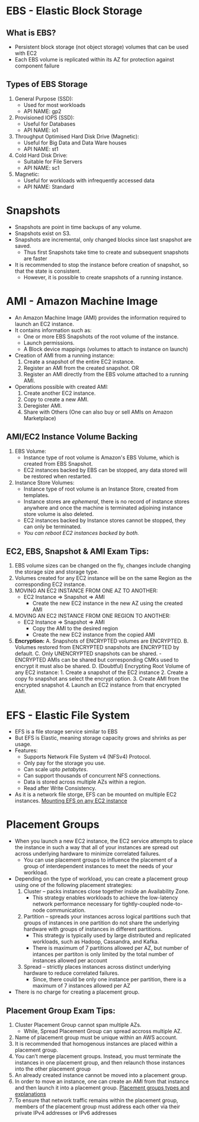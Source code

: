 # EBS - Elastic Block Storage

## What is EBS?

- Persistent block storage (not object storage) volumes that can be used with EC2
- Each EBS volume is replicated within its AZ for protection against component failure

## Types of EBS Storage

1. General Purpose (SSD):
	- Used for most workloads
	- API NAME: gp2
2. Provisioned IOPS (SSD):
	- Useful for Databases
	- API NAME: io1
3. Throughput Optimised Hard Disk Drive (Magnetic):
	- Useful for Big Data and Data Ware houses
	- API NAME: st1
4. Cold Hard Disk Drive:
	- Suitable for File Servers
	- API NAME: sc1
5. Magnetic:
	- Useful for workloads with infrequently accessed data
	- API NAME: Standard

# Snapshots

- Snapshots are point in time backups of any volume.
- Snapshots exist on S3.
- Snapshots are incremental, only changed blocks since last snapshot are saved.
	- Thus first Snapshots take time to create and subsequent snapshots are faster
- It is recommended to stop the instance before creation of snapshot, so that the state is consistent.
	- However, it is possible to create snapshots of a running instance.

# AMI - Amazon Machine Image

- An Amazon Machine Image (AMI) provides the information required to launch an EC2 instance. 
- It contains information such as:
	- One or more EBS Snapshots of the root volume of the instance.
	- Launch permissions.
	- A Block device mappings (volumes to attach to instance on launch)
- Creation of AMI from a running instance: 
	1. Create a snapshot of the entire EC2 instance.
	2. Register an AMI from the created snapshot.
	OR
	1. Register an AMI directly from the EBS volume attached to a running AMI.
- Operations possible with created AMI:
	1. Create another EC2 instance.
	2. Copy to create a new AMI.
	3. Deregister AMI.
	4. Share with Others (One can also buy or sell AMIs on Amazon Marketplace)

## AMI/EC2 Instance Volume Backing

1. EBS Volume: 
	- Instance type of root volume is Amazon's EBS Volume, which is created from EBS Snapshot.
	- EC2 instances backed by EBS can be stopped, any data stored will be restored when restarted.
2. Instance Store Volumes: 
	- Instance type of root volume is an Instance Store, created from templates.
	- Instance stores are *ephemeral*, there is no record of instance stores anywhere and once the machine is terminated adjoining instance store volume is also deleted.
	- EC2 instances backed by Instance stores cannot be stopped, they can only be terminated.
	- *You can reboot EC2 instances backed by both.*

## EC2, EBS, Snapshot & AMI Exam Tips:

1. EBS volume sizes can be changed on the fly, changes include changing the storage size and storage type.
2. Volumes created for any EC2 instance will be on the same Region as the corresponding EC2 instance.
3. MOVING AN EC2 INSTANCE FROM ONE AZ TO ANOTHER:
	- EC2 Instance => Snapshot => AMI
		- Create the new EC2 instance in the new AZ using the created AMI
4. MOVING AN EC2 INSTANCE FROM ONE REGION TO ANOTHER:
	- EC2 Instance => Snapshot => AMI
		- Copy the AMI to the desired region
		- Create the new EC2 instance from the copied AMI
5. **Encryption:**
	A. Snapshots of ENCRYPTED volumes are ENCRYPTED.
	B. Volumes restored from ENCRYPTED snapshots are ENCRYPTED by default.
	C. Only UNENCRYPTED snapshots can be shared.
		- ENCRYPTED AMIs can be shared but corresponding CMKs used to encrypt it must also be shared.
	D. (Doubtful) Encrypting Root Volume of any EC2 instance:
		1. Create a snapshot of the EC2 instance
		2. Create a copy fo snapshot ans select the encrypt option.
		3. Create AMI from the encrypted snapshot
		4. Launch an EC2 instance from that encrypted AMI.

# EFS - Elastic File System

- EFS is a file storage service similar to EBS
- But EFS is Elastic, meaning storage capacity grows and shrinks as per usage.
- Features:
	- Supports Network File System v4 (NFSv4) Protocol.
	- Only pay for the storage you use.
	- Can scale upto *petabytes*.
	- Can support thousands of concurrent NFS connections.
	- Data is stored across multiple AZs within a region.
	- Read after Write Consistency.
- As it is a network file storge, EFS can be mounted on multiple EC2 instances.
[Mounting EFS on any EC2 instance](https://docs.aws.amazon.com/efs/latest/ug/wt1-test.html)

# Placement Groups

- When you launch a new EC2 instance, the EC2 service attempts to place the instance in such a way that all of your instances are spread out across underlying hardware to minimize correlated failures. 
	- You can use placement groups to influence the placement of a group of interdependent instances to meet the needs of your workload. 
- Depending on the type of workload, you can create a placement group using one of the following placement strategies:
	1. Cluster – packs instances close together inside an Availability Zone. 
		- This strategy enables workloads to achieve the low-latency network performance necessary for tightly-coupled node-to-node communication.
	2. Partition – spreads your instances across logical partitions such that groups of instances in one partition do not share the underlying hardware with groups of instances in different partitions. 
		- This strategy is typically used by large distributed and replicated workloads, such as Hadoop, Cassandra, and Kafka.
		- There is maximum of 7 partitions allowed per AZ, but number of intances per partiton is only limited by the total number of instances allowed per account
	3. Spread – strictly places instances across distinct underlying hardware to reduce correlated failures.
		- Since, there could be only one instance per partition, there is a maximum of 7 instances allowed per AZ
- There is no charge for creating a placement group.

## Placement Group Exam Tips:

1. Cluster Placement Group cannot span multiple AZs.
	- While, Spread Placement Group can spread accross multiple AZ.
2. Name of placement group must be unique within an AWS account.
3. It is recommended that homogenous instances are placed within a placement group.
4. You can’t merge placement groups. Instead, you must terminate the instances in one placement group, and then relaunch those instances into the other placement group
5. An already created instance cannot be moved into a placement group.
6. In order to move an instance, one can create an AMI from that instance and then launch it into a placement group.
[Placement groups types and explanations](https://docs.aws.amazon.com/AWSEC2/latest/UserGuide/placement-groups.html)
7. To ensure that network traffic remains within the placement group, members of the placement group must address each other via their private IPv4 addresses or IPv6 addresses